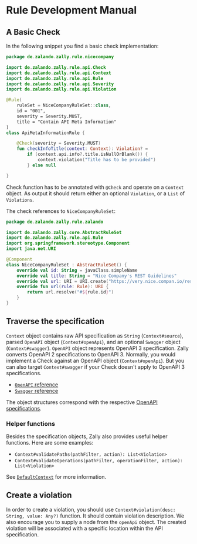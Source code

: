 # Rule Development Manual

## A Basic Check

In the following snippet you find a basic check implementation:

```Kotlin
package de.zalando.zally.rule.nicecompany

import de.zalando.zally.rule.api.Check
import de.zalando.zally.rule.api.Context
import de.zalando.zally.rule.api.Rule
import de.zalando.zally.rule.api.Severity
import de.zalando.zally.rule.api.Violation

@Rule(
    ruleSet = NiceCompanyRuleSet::class,
    id = "001",
    severity = Severity.MUST,
    title = "Contain API Meta Information"
)
class ApiMetaInformationRule {

    @Check(severity = Severity.MUST)
    fun checkInfoTitle(context: Context): Violation? =
        if (context.api.info?.title.isNullOrBlank()) {
            context.violation("Title has to be provided")
        } else null

}

```

Check function has to be annotated with `@Check` and operate on a `Context`
object. As output it should return either an optional `Violation`,
or a `List` of `Violations`.

The check references to `NiceCompanyRuleSet`:

```Kotlin
package de.zalando.zally.rule.zalando

import de.zalando.zally.core.AbstractRuleSet
import de.zalando.zally.rule.api.Rule
import org.springframework.stereotype.Component
import java.net.URI

@Component
class NiceCompanyRuleSet : AbstractRuleSet() {
    override val id: String = javaClass.simpleName
    override val title: String = "Nice Company's REST Guidelines"
    override val url: URI = URI.create("https://very.nice.compan.io/restguidelines/")
    override fun url(rule: Rule): URI {
        return url.resolve("#${rule.id}")
    }
}
```

## Traverse the specification

`Context` object contains raw API specification as `String` (`Context#source`), parsed
`OpenAPI` object (`Context#openApi`), and an optional `Swagger` object (`Context#swagger`).
`OpenAPI` object represents OpenAPI 3 specification.
Zally converts OpenAPI 2 specifications to OpenAPI 3. Normally, you would implement
a Check against an OpenAPI object (`Context#openApi`). But you can also target `Context#swagger`
if your Check doesn't apply to OpenAPI 3 specifications.

- [`OpenAPI` reference](https://github.com/swagger-api/swagger-core/blob/master/modules/swagger-models/src/main/java/io/swagger/v3/oas/models/OpenAPI.java)
- [`Swagger` reference](https://static.javadoc.io/io.swagger/swagger-models/1.5.9/io/swagger/models/Swagger.html)

The object structures correspond with the respective
[OpenAPI specifications](https://github.com/OAI/OpenAPI-Specification/tree/master/versions).

### Helper functions

Besides the specification objects, Zally also provides useful helper functions.
Here are some examples:

- `Context#validatePaths(pathFilter, action): List<Violation>`
- `Context#validateOperations(pathFilter, operationFilter, action): List<Violation>`

See [`DefaultContext`](../server/src/main/java/de/zalando/zally/rule/DefaultContext.kt)
for more information.

## Create a violation

In order to create a violation, you should use
`Context#violation(desc: String, value: Any?)` function. It should contain violation
description. We also encourage you to supply a node from the `openApi` object. The
created violation will be associated with a specific location within the API specification.